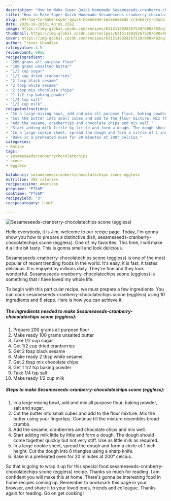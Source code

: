 ```yaml
---
description: "How to Make Super Quick Homemade Sesameseeds-cranberry-chocolatechips scone (eggless)"
title: "How to Make Super Quick Homemade Sesameseeds-cranberry-chocolatechips scone (eggless)"
slug: 794-how-to-make-super-quick-homemade-sesameseeds-cranberry-chocolatechips-scone-eggless
date: 2020-10-20T01:40:01.256Z
image: https://img-global.cpcdn.com/recipes/6313118028267520/680x482cq70/sesameseeds-cranberry-chocolatechips-scone-eggless-recipe-main-photo.jpg
thumbnail: https://img-global.cpcdn.com/recipes/6313118028267520/680x482cq70/sesameseeds-cranberry-chocolatechips-scone-eggless-recipe-main-photo.jpg
cover: https://img-global.cpcdn.com/recipes/6313118028267520/680x482cq70/sesameseeds-cranberry-chocolatechips-scone-eggless-recipe-main-photo.jpg
author: Trevor Chandler
ratingvalue: 4.5
reviewcount: 6956
recipeingredient:
- "200 grams all purpose flour"
- "100 grams unsalted butter"
- "1/2 cup sugar"
- "1/2 cup dried cranberries"
- "2 tbsp black sesame"
- "2 tbsp white sesame"
- "2 tbsp mix chocolate chips"
- "1 1/2 tsp baking powder"
- "1/4 tsp salt"
- "1/2 cup milk"
recipeinstructions:
- "In a large mixing bowl, add and mix all purpose flour, baking powder, salt and sugar."
- "Cut the butter into small cubes and add to the flour mixture. Mix the butter using your fingertips. Continue till the mixture resembles bread crumbs."
- "Add the sesame, cranberries and chocolate chips and mix well."
- "Start adding milk little by little and form a dough. The dough should come together quickly but not very stiff. Use as little milk as required."
- "In a large cookie sheet, spread the dough and form a circle of 1 inch height. Cut the dough into 8 triangles using a sharp knife."
- "Bake in a preheated oven for 20 minutes at 200° celcius."
categories:
- Recipe
tags:
- sesameseedscranberrychocolatechips
- scone
- eggless

katakunci: sesameseedscranberrychocolatechips scone eggless 
nutrition: 202 calories
recipecuisine: American
preptime: "PT34M"
cooktime: "PT56M"
recipeyield: "3"
recipecategory: Lunch

---
```



![Sesameseeds-cranberry-chocolatechips scone (eggless)](https://img-global.cpcdn.com/recipes/6313118028267520/680x482cq70/sesameseeds-cranberry-chocolatechips-scone-eggless-recipe-main-photo.jpg)

Hello everybody, it is Jim, welcome to our recipe page. Today, I'm gonna show you how to prepare a distinctive dish, sesameseeds-cranberry-chocolatechips scone (eggless). One of my favorites. This time, I will make it a little bit tasty. This is gonna smell and look delicious.



Sesameseeds-cranberry-chocolatechips scone (eggless) is one of the most popular of recent trending foods in the world. It's easy, it is fast, it tastes delicious. It is enjoyed by millions daily. They're fine and they look wonderful. Sesameseeds-cranberry-chocolatechips scone (eggless) is something that I have loved my whole life.


To begin with this particular recipe, we must prepare a few ingredients. You can cook sesameseeds-cranberry-chocolatechips scone (eggless) using 10 ingredients and 6 steps. Here is how you can achieve it.

<!--inarticleads1-->

##### The ingredients needed to make Sesameseeds-cranberry-chocolatechips scone (eggless):

1. Prepare 200 grams all purpose flour
1. Make ready 100 grams unsalted butter
1. Take 1/2 cup sugar
1. Get 1/2 cup dried cranberries
1. Get 2 tbsp black sesame
1. Make ready 2 tbsp white sesame
1. Get 2 tbsp mix chocolate chips
1. Get 1 1/2 tsp baking powder
1. Take 1/4 tsp salt
1. Make ready 1/2 cup milk




<!--inarticleads2-->

##### Steps to make Sesameseeds-cranberry-chocolatechips scone (eggless):

1. In a large mixing bowl, add and mix all purpose flour, baking powder, salt and sugar.
1. Cut the butter into small cubes and add to the flour mixture. Mix the butter using your fingertips. Continue till the mixture resembles bread crumbs.
1. Add the sesame, cranberries and chocolate chips and mix well.
1. Start adding milk little by little and form a dough. The dough should come together quickly but not very stiff. Use as little milk as required.
1. In a large cookie sheet, spread the dough and form a circle of 1 inch height. Cut the dough into 8 triangles using a sharp knife.
1. Bake in a preheated oven for 20 minutes at 200° celcius.




So that is going to wrap it up for this special food sesameseeds-cranberry-chocolatechips scone (eggless) recipe. Thanks so much for reading. I am confident you will make this at home. There's gonna be interesting food in home recipes coming up. Remember to bookmark this page in your browser, and share it to your loved ones, friends and colleague. Thanks again for reading. Go on get cooking!

